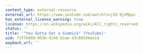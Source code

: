 ```yaml
---
content_type: external-resource
external_url: https://www.youtube.com/watch?v=jI8-QjXMpps
has_external_license_warning: true
license: https://en.wikipedia.org/wiki/All_rights_reserved
status: ''
title: '"You Gotta Get a Gimmick" (YouTube)'
uid: f2ffb889-953b-4140-b2ae-d3c885d9ea1d
wayback_url: ''
---
```

